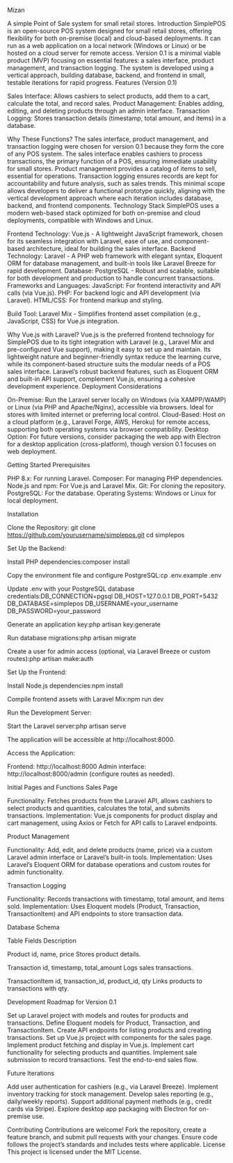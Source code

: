 Mizan

A simple Point of Sale system for small retail stores.
Introduction
SimplePOS is an open-source POS system designed for small retail stores, offering flexibility for both on-premise (local) and cloud-based deployments. It can run as a web application on a local network (Windows or Linux) or be hosted on a cloud server for remote access. Version 0.1 is a minimal viable product (MVP) focusing on essential features: a sales interface, product management, and transaction logging. The system is developed using a vertical approach, building database, backend, and frontend in small, testable iterations for rapid progress.
Features (Version 0.1)

Sales Interface: Allows cashiers to select products, add them to a cart, calculate the total, and record sales.
Product Management: Enables adding, editing, and deleting products through an admin interface.
Transaction Logging: Stores transaction details (timestamp, total amount, and items) in a database.

Why These Functions?
The sales interface, product management, and transaction logging were chosen for version 0.1 because they form the core of any POS system. The sales interface enables cashiers to process transactions, the primary function of a POS, ensuring immediate usability for small stores. Product management provides a catalog of items to sell, essential for operations. Transaction logging ensures records are kept for accountability and future analysis, such as sales trends. This minimal scope allows developers to deliver a functional prototype quickly, aligning with the vertical development approach where each iteration includes database, backend, and frontend components.
Technology Stack
SimplePOS uses a modern web-based stack optimized for both on-premise and cloud deployments, compatible with Windows and Linux.

Frontend Technology: Vue.js - A lightweight JavaScript framework, chosen for its seamless integration with Laravel, ease of use, and component-based architecture, ideal for building the sales interface.
Backend Technology: Laravel - A PHP web framework with elegant syntax, Eloquent ORM for database management, and built-in tools like Laravel Breeze for rapid development.
Database: PostgreSQL - Robust and scalable, suitable for both development and production to handle concurrent transactions.
Frameworks and Languages:
JavaScript: For frontend interactivity and API calls (via Vue.js).
PHP: For backend logic and API development (via Laravel).
HTML/CSS: For frontend markup and styling.


Build Tool: Laravel Mix - Simplifies frontend asset compilation (e.g., JavaScript, CSS) for Vue.js integration.

Why Vue.js with Laravel?
Vue.js is the preferred frontend technology for SimplePOS due to its tight integration with Laravel (e.g., Laravel Mix and pre-configured Vue support), making it easy to set up and maintain. Its lightweight nature and beginner-friendly syntax reduce the learning curve, while its component-based structure suits the modular needs of a POS sales interface. Laravel’s robust backend features, such as Eloquent ORM and built-in API support, complement Vue.js, ensuring a cohesive development experience.
Deployment Considerations

On-Premise: Run the Laravel server locally on Windows (via XAMPP/WAMP) or Linux (via PHP and Apache/Nginx), accessible via browsers. Ideal for stores with limited internet or preferring local control.
Cloud-Based: Host on a cloud platform (e.g., Laravel Forge, AWS, Heroku) for remote access, supporting both operating systems via browser compatibility.
Desktop Option: For future versions, consider packaging the web app with Electron for a desktop application (cross-platform), though version 0.1 focuses on web deployment.

Getting Started
Prerequisites

PHP 8.x: For running Laravel.
Composer: For managing PHP dependencies.
Node.js and npm: For Vue.js and Laravel Mix.
Git: For cloning the repository.
PostgreSQL: For the database.
Operating Systems: Windows or Linux for local deployment.

Installation

Clone the Repository:
git clone https://github.com/yourusername/simplepos.git
cd simplepos


Set Up the Backend:

Install PHP dependencies:composer install


Copy the environment file and configure PostgreSQL:cp .env.example .env

Update .env with your PostgreSQL database credentials:DB_CONNECTION=pgsql
DB_HOST=127.0.0.1
DB_PORT=5432
DB_DATABASE=simplepos
DB_USERNAME=your_username
DB_PASSWORD=your_password


Generate an application key:php artisan key:generate


Run database migrations:php artisan migrate


Create a user for admin access (optional, via Laravel Breeze or custom routes):php artisan make:auth




Set Up the Frontend:

Install Node.js dependencies:npm install


Compile frontend assets with Laravel Mix:npm run dev




Run the Development Server:

Start the Laravel server:php artisan serve


The application will be accessible at http://localhost:8000.


Access the Application:

Frontend: http://localhost:8000
Admin interface: http://localhost:8000/admin (configure routes as needed).



Initial Pages and Functions
Sales Page

Functionality: Fetches products from the Laravel API, allows cashiers to select products and quantities, calculates the total, and submits transactions.
Implementation: Vue.js components for product display and cart management, using Axios or Fetch for API calls to Laravel endpoints.

Product Management

Functionality: Add, edit, and delete products (name, price) via a custom Laravel admin interface or Laravel’s built-in tools.
Implementation: Uses Laravel’s Eloquent ORM for database operations and custom routes for admin functionality.

Transaction Logging

Functionality: Records transactions with timestamp, total amount, and items sold.
Implementation: Uses Eloquent models (Product, Transaction, TransactionItem) and API endpoints to store transaction data.

Database Schema



Table
Fields
Description



Product
id, name, price
Stores product details.


Transaction
id, timestamp, total_amount
Logs sales transactions.


TransactionItem
id, transaction_id, product_id, qty
Links products to transactions with qty.


Development Roadmap for Version 0.1

 Set up Laravel project with models and routes for products and transactions.
 Define Eloquent models for Product, Transaction, and TransactionItem.
 Create API endpoints for listing products and creating transactions.
 Set up Vue.js project with components for the sales page.
 Implement product fetching and display in Vue.js.
 Implement cart functionality for selecting products and quantities.
 Implement sale submission to record transactions.
 Test the end-to-end sales flow.

Future Iterations

Add user authentication for cashiers (e.g., via Laravel Breeze).
Implement inventory tracking for stock management.
Develop sales reporting (e.g., daily/weekly reports).
Support additional payment methods (e.g., credit cards via Stripe).
Explore desktop app packaging with Electron for on-premise use.

Contributing
Contributions are welcome! Fork the repository, create a feature branch, and submit pull requests with your changes. Ensure code follows the project’s standards and includes tests where applicable.
License
This project is licensed under the MIT License.
